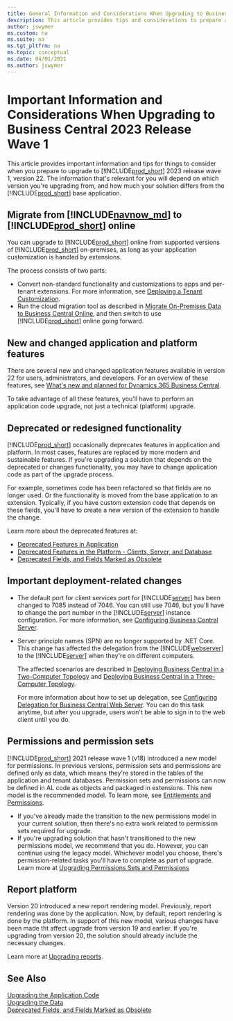 ```yaml
---
title: General Information and Considerations When Upgrading to Business Central 2023 Release Wave 1
description: This article provides tips and considerations to prepare a solution when you're planning to upgrade to Business Central 2023 release wave 1.
author: jswymer
ms.custom: na
ms.suite: na
ms.tgt_pltfrm: na
ms.topic: conceptual
ms.date: 04/01/2021
ms.author: jswymer
---
```

# Important Information and Considerations When Upgrading to Business Central 2023 Release Wave 1

This article provides important information and tips for things to consider when you prepare to upgrade to [!INCLUDE[prod_short](../developer/includes/prod_short.md)] 2023 release wave 1, version 22. The information that's relevant for you will depend on which version you're upgrading from, and how much your solution differs from the [!INCLUDE[prod_short](../developer/includes/prod_short.md)] base application.

## <a name="online"></a>Migrate from [!INCLUDE[navnow_md](../developer/includes/navnow_md.md)] to [!INCLUDE[prod_short](../developer/includes/prod_short.md)] online

You can upgrade to [!INCLUDE[prod_short](../developer/includes/prod_short.md)] online from supported versions of [!INCLUDE[prod_short](../developer/includes/prod_short.md)] on-premises, as long as your application customization is handled by extensions. 

The process consists of two parts:

- Convert non-standard functionality and customizations to apps and per-tenant extensions. For more information, see [Deploying a Tenant Customization](../developer/devenv-deploy-tenant-customization.md).
- Run the cloud migration tool as described in [Migrate On-Premises Data to Business Central Online](../administration/migrate-data.md), and then switch to use [!INCLUDE[prod_short](../developer/includes/prod_short.md)] online going forward.

## New and changed application and platform features

There are several new and changed application features available in version 22 for users, administrators, and developers. For an overview of these features, see [What's new and planned for Dynamics 365 Business Central](/dynamics365-release-plan/2022wave2/smb/dynamics365-business-central/planned-features).

To take advantage of all these features, you'll have to perform an application code upgrade, not just a technical (platform) upgrade.  

## Deprecated or redesigned functionality

[!INCLUDE[prod_short](../developer/includes/prod_short.md)] occasionally deprecates features in application and platform. In most cases, features are replaced by more modern and sustainable features. If you're upgrading a solution that depends on the deprecated or changes functionality, you may have to change application code as part of the upgrade process. 

For example, sometimes code has been refactored so that fields are no longer used. Or the functionality is moved from the base application to an extension. Typically, if you have custom extension code that depends on these fields, you'll have to create a new version of the extension to handle the change. 

Learn more about the deprecated features at:
- [Deprecated Features in Application](deprecated-features-w1.md)
- [Deprecated Features in the Platform - Clients, Server, and Database](deprecated-features-platform.md)
- [Deprecated Fields, and Fields Marked as Obsolete](deprecated-fields.md)

## Important deployment-related changes

- The default port for client services port for [!INCLUDE[server](../developer/includes/server.md)] has been changed to 7085 instead of 7046. You can still use 7046, but you'll have to change the port number in the [!INCLUDE[server](../developer/includes/server.md)] instance configuration. For more information, see [Configuring Business Central Server](../administration/configure-server-instance.md).
- Server principle names (SPN) are no longer supported by .NET Core. This change has affected the delegation from the [!INCLUDE[webserver](../developer/includes/webserver.md)] to the [!INCLUDE[server](../developer/includes/server.md)] when they're on different computers.

  The affected scenarios are described in [Deploying Business Central in a Two-Computer Topology](../deployment/deploy-two-computer-environment.md) and [Deploying Business Central in a Three-Computer Topology](../deployment/deploy-three-computer-environment.md).

  For more information about how to set up delegation, see [Configuring Delegation for Business Central Web Server](../deployment/configure-delegation-web-server.md). You can do this task anytime, but after you upgrade, users won't be able to sign in to the web client until you do.

## Permissions and permission sets

[!INCLUDE[prod_short](../developer/includes/prod_short.md)] 2021 release wave 1 (v18) introduced a new model for permissions. In previous versions, permission sets and permissions are defined only as data, which means they're stored in the tables of the application and tenant databases. Permission sets and permissions can now be defined in AL code as objects and packaged in extensions. This new model is the recommended model. To learn more, see [Entitlements and Permissions](../developer/devenv-entitlements-and-permissionsets-overview.md).

- If you've already made the transition to the new permissions model in your current solution, then there's no extra work related to permission sets required for upgrade.
- If you're upgrading solution that hasn't transitioned to the new permissions model, we recommend that you do. However, you can continue using the legacy model. Whichever model you choose, there's permission-related tasks you'll have to complete as part of upgrade. Learn more at [Upgrading Permissions Sets and Permissions](upgrade-permissions.md)

## Report platform

Version 20 introduced a new report rendering model. Previously, report rendering was done by the application. Now, by default, report rendering is done by the platform. In support of this new model, various changes have been made tht affect upgrade from version 19 and earlier. If you're upgrading from version 20, the solution should already include the necessary changes.

Learn more at [Upgrading reports](upgrade-reports.md).



<!--
## Upgrade codeunits
  
When you introduce changes to the database schema, [!INCLUDE[prod_short](../developer/includes/prod_short.md)] will check if these changes are destructive or not. If the database check indicates that the change may lead to data deletion, such as if you are dropping a table column so that the contents of that column will be deleted, this is considered a destructive change. You will be prompted to handle the situation using upgrade codeunits. For more information, see [Upgrade Codeunits](../developer/devenv-upgrading-extensions.md).  

## Company names
  
If a company name includes a special character, an error may display during the upgrade. In this context, special characters include the following:   
\[ ~ @ \# $ % & \* \( \) . \! % - + / = ? \]  

If you are going to upgrade a database where one or more company name includes a special character, we recommend that you rename the company before you start the upgrade process. After the upgrade is successfully finished, you can rename the company again.  -->

## See Also  

[Upgrading the Application Code](Upgrading-the-Application-Code.md)   
[Upgrading the Data](Upgrading-the-Data.md)   
[Deprecated Fields, and Fields Marked as Obsolete](deprecated-fields.md)  
